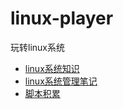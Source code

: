 
# linux-player
玩转linux系统
- [linux系统知识](https://github.com/HwiLu/linux-player/blob/master/linux-system-knowledge/)
- [linux系统管理笔记](https://github.com/HwiLu/linux-player/tree/master/system-manager)
- [脚本积累](https://github.com/HwiLu/linux-player/tree/master/system-manager/script)

